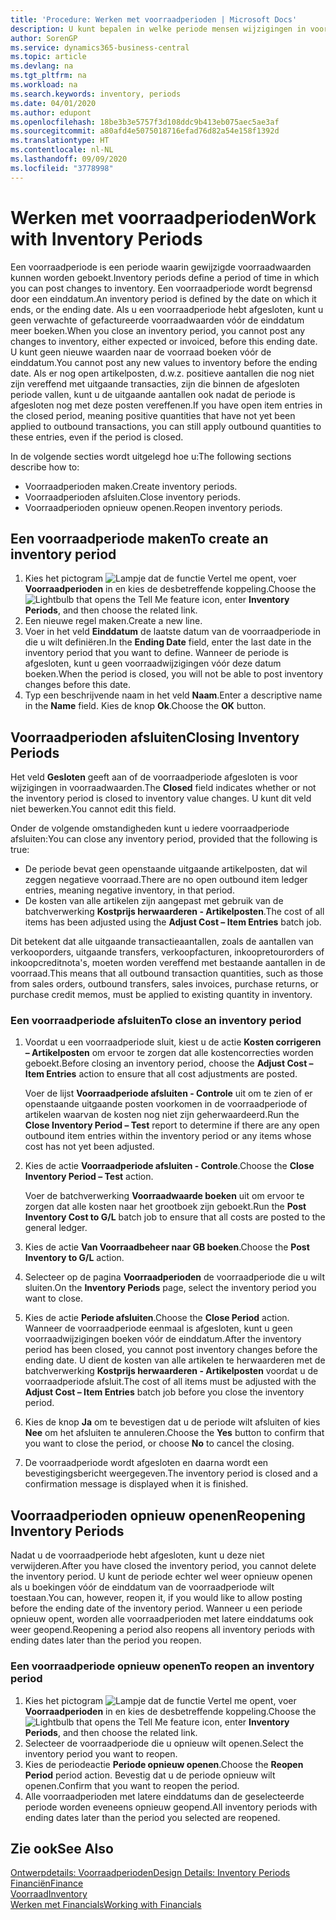 ```yaml
---
title: 'Procedure: Werken met voorraadperioden | Microsoft Docs'
description: U kunt bepalen in welke periode mensen wijzigingen in voorraad kunnen boeken door voorraadperioden te definiëren.
author: SorenGP
ms.service: dynamics365-business-central
ms.topic: article
ms.devlang: na
ms.tgt_pltfrm: na
ms.workload: na
ms.search.keywords: inventory, periods
ms.date: 04/01/2020
ms.author: edupont
ms.openlocfilehash: 18be3b3e5757f3d108ddc9b413eb075aec5ae3af
ms.sourcegitcommit: a80afd4e5075018716efad76d82a54e158f1392d
ms.translationtype: HT
ms.contentlocale: nl-NL
ms.lasthandoff: 09/09/2020
ms.locfileid: "3778998"
---
```

# <a name="work-with-inventory-periods"></a><span data-ttu-id="6457d-103">Werken met voorraadperioden</span><span class="sxs-lookup"><span data-stu-id="6457d-103">Work with Inventory Periods</span></span>
<span data-ttu-id="6457d-104">Een voorraadperiode is een periode waarin gewijzigde voorraadwaarden kunnen worden geboekt.</span><span class="sxs-lookup"><span data-stu-id="6457d-104">Inventory periods define a period of time in which you can post changes to inventory.</span></span> <span data-ttu-id="6457d-105">Een voorraadperiode wordt begrensd door een einddatum.</span><span class="sxs-lookup"><span data-stu-id="6457d-105">An inventory period is defined by the date on which it ends, or the ending date.</span></span> <span data-ttu-id="6457d-106">Als u een voorraadperiode hebt afgesloten, kunt u geen verwachte of gefactureerde voorraadwaarden vóór de einddatum meer boeken.</span><span class="sxs-lookup"><span data-stu-id="6457d-106">When you close an inventory period, you cannot post any changes to inventory, either expected or invoiced, before this ending date.</span></span> <span data-ttu-id="6457d-107">U kunt geen nieuwe waarden naar de voorraad boeken vóór de einddatum.</span><span class="sxs-lookup"><span data-stu-id="6457d-107">You cannot post any new values to inventory before the ending date.</span></span> <span data-ttu-id="6457d-108">Als er nog open artikelposten, d.w.z. positieve aantallen die nog niet zijn vereffend met uitgaande transacties, zijn die binnen de afgesloten periode vallen, kunt u de uitgaande aantallen ook nadat de periode is afgesloten nog met deze posten vereffenen.</span><span class="sxs-lookup"><span data-stu-id="6457d-108">If you have open item entries in the closed period, meaning positive quantities that have not yet been applied to outbound transactions, you can still apply outbound quantities to these entries, even if the period is closed.</span></span>  

<span data-ttu-id="6457d-109">In de volgende secties wordt uitgelegd hoe u:</span><span class="sxs-lookup"><span data-stu-id="6457d-109">The following sections describe how to:</span></span>

* <span data-ttu-id="6457d-110">Voorraadperioden maken.</span><span class="sxs-lookup"><span data-stu-id="6457d-110">Create inventory periods.</span></span>  
* <span data-ttu-id="6457d-111">Voorraadperioden afsluiten.</span><span class="sxs-lookup"><span data-stu-id="6457d-111">Close inventory periods.</span></span>  
* <span data-ttu-id="6457d-112">Voorraadperioden opnieuw openen.</span><span class="sxs-lookup"><span data-stu-id="6457d-112">Reopen inventory periods.</span></span>  

## <a name="to-create-an-inventory-period"></a><span data-ttu-id="6457d-113">Een voorraadperiode maken</span><span class="sxs-lookup"><span data-stu-id="6457d-113">To create an inventory period</span></span>  
1. <span data-ttu-id="6457d-114">Kies het pictogram ![Lampje dat de functie Vertel me opent](media/ui-search/search_small.png "Vertel me wat u wilt doen"), voer **Voorraadperioden** in en kies de desbetreffende koppeling.</span><span class="sxs-lookup"><span data-stu-id="6457d-114">Choose the ![Lightbulb that opens the Tell Me feature](media/ui-search/search_small.png "Tell me what you want to do") icon, enter **Inventory Periods**, and then choose the related link.</span></span>  
2. <span data-ttu-id="6457d-115">Een nieuwe regel maken.</span><span class="sxs-lookup"><span data-stu-id="6457d-115">Create a new line.</span></span>  
3. <span data-ttu-id="6457d-116">Voer in het veld **Einddatum** de laatste datum van de voorraadperiode in die u wilt definiëren.</span><span class="sxs-lookup"><span data-stu-id="6457d-116">In the **Ending Date** field, enter the last date in the inventory period that you want to define.</span></span> <span data-ttu-id="6457d-117">Wanneer de periode is afgesloten, kunt u geen voorraadwijzigingen vóór deze datum boeken.</span><span class="sxs-lookup"><span data-stu-id="6457d-117">When the period is closed, you will not be able to post inventory changes before this date.</span></span>  
4. <span data-ttu-id="6457d-118">Typ een beschrijvende naam in het veld **Naam**.</span><span class="sxs-lookup"><span data-stu-id="6457d-118">Enter a descriptive name in the **Name** field.</span></span> <span data-ttu-id="6457d-119">Kies de knop **Ok**.</span><span class="sxs-lookup"><span data-stu-id="6457d-119">Choose the **OK** button.</span></span>  

## <a name="closing-inventory-periods"></a><span data-ttu-id="6457d-120">Voorraadperioden afsluiten</span><span class="sxs-lookup"><span data-stu-id="6457d-120">Closing Inventory Periods</span></span>  
<span data-ttu-id="6457d-121">Het veld **Gesloten** geeft aan of de voorraadperiode afgesloten is voor wijzigingen in voorraadwaarden.</span><span class="sxs-lookup"><span data-stu-id="6457d-121">The **Closed** field indicates whether or not the inventory period is closed to inventory value changes.</span></span> <span data-ttu-id="6457d-122">U kunt dit veld niet bewerken.</span><span class="sxs-lookup"><span data-stu-id="6457d-122">You cannot edit this field.</span></span>  

<span data-ttu-id="6457d-123">Onder de volgende omstandigheden kunt u iedere voorraadperiode afsluiten:</span><span class="sxs-lookup"><span data-stu-id="6457d-123">You can close any inventory period, provided that the following is true:</span></span>  

* <span data-ttu-id="6457d-124">De periode bevat geen openstaande uitgaande artikelposten, dat wil zeggen negatieve voorraad.</span><span class="sxs-lookup"><span data-stu-id="6457d-124">There are no open outbound item ledger entries, meaning negative inventory, in that period.</span></span>  
* <span data-ttu-id="6457d-125">De kosten van alle artikelen zijn aangepast met gebruik van de batchverwerking **Kostprijs herwaarderen - Artikelposten**.</span><span class="sxs-lookup"><span data-stu-id="6457d-125">The cost of all items has been adjusted using the **Adjust Cost – Item Entries** batch job.</span></span>  

<span data-ttu-id="6457d-126">Dit betekent dat alle uitgaande transactieaantallen, zoals de aantallen van verkooporders, uitgaande transfers, verkoopfacturen, inkoopretourorders of inkoopcreditnota's, moeten worden vereffend met bestaande aantallen in de voorraad.</span><span class="sxs-lookup"><span data-stu-id="6457d-126">This means that all outbound transaction quantities, such as those from sales orders, outbound transfers, sales invoices, purchase returns, or purchase credit memos, must be applied to existing quantity in inventory.</span></span>  

### <a name="to-close-an-inventory-period"></a><span data-ttu-id="6457d-127">Een voorraadperiode afsluiten</span><span class="sxs-lookup"><span data-stu-id="6457d-127">To close an inventory period</span></span>  
1. <span data-ttu-id="6457d-128">Voordat u een voorraadperiode sluit, kiest u de actie **Kosten corrigeren – Artikelposten** om ervoor te zorgen dat alle kostencorrecties worden geboekt.</span><span class="sxs-lookup"><span data-stu-id="6457d-128">Before closing an inventory period, choose the **Adjust Cost – Item Entries** action to ensure that all cost adjustments are posted.</span></span>

     <span data-ttu-id="6457d-129">Voer de lijst **Voorraadperiode afsluiten - Controle** uit om te zien of er openstaande uitgaande posten voorkomen in de voorraadperiode of artikelen waarvan de kosten nog niet zijn geherwaardeerd.</span><span class="sxs-lookup"><span data-stu-id="6457d-129">Run the **Close Inventory Period – Test** report to determine if there are any open outbound item entries within the inventory period or any items whose cost has not yet been adjusted.</span></span>  
2. <span data-ttu-id="6457d-130">Kies de actie **Voorraadperiode afsluiten - Controle**.</span><span class="sxs-lookup"><span data-stu-id="6457d-130">Choose the **Close Inventory Period – Test** action.</span></span>  

     <span data-ttu-id="6457d-131">Voer de batchverwerking **Voorraadwaarde boeken** uit om ervoor te zorgen dat alle kosten naar het grootboek zijn geboekt.</span><span class="sxs-lookup"><span data-stu-id="6457d-131">Run the **Post Inventory Cost to G/L** batch job to ensure that all costs are posted to the general ledger.</span></span>  
3. <span data-ttu-id="6457d-132">Kies de actie **Van Voorraadbeheer naar GB boeken**.</span><span class="sxs-lookup"><span data-stu-id="6457d-132">Choose the **Post Inventory to G/L** action.</span></span>  
4. <span data-ttu-id="6457d-133">Selecteer op de pagina **Voorraadperioden** de voorraadperiode die u wilt sluiten.</span><span class="sxs-lookup"><span data-stu-id="6457d-133">On the **Inventory Periods** page, select the inventory period you want to close.</span></span>  
5. <span data-ttu-id="6457d-134">Kies de actie **Periode afsluiten**.</span><span class="sxs-lookup"><span data-stu-id="6457d-134">Choose the **Close Period** action.</span></span> <span data-ttu-id="6457d-135">Wanneer de voorraadperiode eenmaal is afgesloten, kunt u geen voorraadwijzigingen boeken vóór de einddatum.</span><span class="sxs-lookup"><span data-stu-id="6457d-135">After the inventory period has been closed, you cannot post inventory changes before the ending date.</span></span> <span data-ttu-id="6457d-136">U dient de kosten van alle artikelen te herwaarderen met de batchverwerking **Kostprijs herwaarderen - Artikelposten** voordat u de voorraadperiode afsluit.</span><span class="sxs-lookup"><span data-stu-id="6457d-136">The cost of all items must be adjusted with the **Adjust Cost – Item Entries** batch job before you close the inventory period.</span></span>  
6. <span data-ttu-id="6457d-137">Kies de knop **Ja** om te bevestigen dat u de periode wilt afsluiten of kies **Nee** om het afsluiten te annuleren.</span><span class="sxs-lookup"><span data-stu-id="6457d-137">Choose the **Yes** button to confirm that you want to close the period, or choose **No** to cancel the closing.</span></span>  
7. <span data-ttu-id="6457d-138">De voorraadperiode wordt afgesloten en daarna wordt een bevestigingsbericht weergegeven.</span><span class="sxs-lookup"><span data-stu-id="6457d-138">The inventory period is closed and a confirmation message is displayed when it is finished.</span></span>  

## <a name="reopening-inventory-periods"></a><span data-ttu-id="6457d-139">Voorraadperioden opnieuw openen</span><span class="sxs-lookup"><span data-stu-id="6457d-139">Reopening Inventory Periods</span></span>  
<span data-ttu-id="6457d-140">Nadat u de voorraadperiode hebt afgesloten, kunt u deze niet verwijderen.</span><span class="sxs-lookup"><span data-stu-id="6457d-140">After you have closed the inventory period, you cannot delete the inventory period.</span></span> <span data-ttu-id="6457d-141">U kunt de periode echter wel weer opnieuw openen als u boekingen vóór de einddatum van de voorraadperiode wilt toestaan.</span><span class="sxs-lookup"><span data-stu-id="6457d-141">You can, however, reopen it, if you would like to allow posting before the ending date of the inventory period.</span></span> <span data-ttu-id="6457d-142">Wanneer u een periode opnieuw opent, worden alle voorraadperioden met latere einddatums ook weer geopend.</span><span class="sxs-lookup"><span data-stu-id="6457d-142">Reopening a period also reopens all inventory periods with ending dates later than the period you reopen.</span></span>  

### <a name="to-reopen-an-inventory-period"></a><span data-ttu-id="6457d-143">Een voorraadperiode opnieuw openen</span><span class="sxs-lookup"><span data-stu-id="6457d-143">To reopen an inventory period</span></span>  
1. <span data-ttu-id="6457d-144">Kies het pictogram ![Lampje dat de functie Vertel me opent](media/ui-search/search_small.png "Vertel me wat u wilt doen"), voer **Voorraadperioden** in en kies de desbetreffende koppeling.</span><span class="sxs-lookup"><span data-stu-id="6457d-144">Choose the ![Lightbulb that opens the Tell Me feature](media/ui-search/search_small.png "Tell me what you want to do") icon, enter **Inventory Periods**, and then choose the related link.</span></span>  
2. <span data-ttu-id="6457d-145">Selecteer de voorraadperiode die u opnieuw wilt openen.</span><span class="sxs-lookup"><span data-stu-id="6457d-145">Select the inventory period you want to reopen.</span></span>  
3. <span data-ttu-id="6457d-146">Kies de periodeactie **Periode opnieuw openen**.</span><span class="sxs-lookup"><span data-stu-id="6457d-146">Choose the **Reopen Period** period action.</span></span> <span data-ttu-id="6457d-147">Bevestig dat u de periode opnieuw wilt openen.</span><span class="sxs-lookup"><span data-stu-id="6457d-147">Confirm that you want to reopen the period.</span></span>  
4. <span data-ttu-id="6457d-148">Alle voorraadperioden met latere einddatums dan de geselecteerde periode worden eveneens opnieuw geopend.</span><span class="sxs-lookup"><span data-stu-id="6457d-148">All inventory periods with ending dates later than the period you selected are reopened.</span></span>  

## <a name="see-also"></a><span data-ttu-id="6457d-149">Zie ook</span><span class="sxs-lookup"><span data-stu-id="6457d-149">See Also</span></span>  
[<span data-ttu-id="6457d-150">Ontwerpdetails: Voorraadperioden</span><span class="sxs-lookup"><span data-stu-id="6457d-150">Design Details: Inventory Periods</span></span>](design-details-inventory-periods.md)  
[<span data-ttu-id="6457d-151">Financiën</span><span class="sxs-lookup"><span data-stu-id="6457d-151">Finance</span></span>](finance.md)  
[<span data-ttu-id="6457d-152">Voorraad</span><span class="sxs-lookup"><span data-stu-id="6457d-152">Inventory</span></span>](inventory-manage-inventory.md)  
[<span data-ttu-id="6457d-153">Werken met Financials</span><span class="sxs-lookup"><span data-stu-id="6457d-153">Working with Financials</span></span>](ui-work-product.md)
